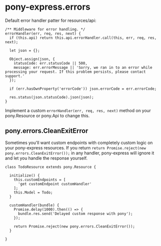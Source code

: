 # pony-express.errors

Default error handler patter for resources/api:

```
/** Middleware for error handling. */
errorHandler(err, req, res, next) {
  if (this.api) return this.api.errorHandler.call(this, err, req, res, next);

  let json = {};

  Object.assign(json, {
    statusCode: err.statusCode || 500,
    message: err.errorMessage || 'Sorry, we ran in to an error while processing your request. If this problem persists, please contact support.'
  });

  if (err.hasOwnProperty('errorCode')) json.errorCode = err.errorCode;

  res.status(json.statusCode).json(json);
}
```

Implement a custom `errorHandler(err, req, res, next)` method on your pony.Resource or pony.Api to change this.

## pony.errors.CleanExitError

Sometimes you'll want custom endpoints with completely custom logic on your pony-express resources. If you return `return Promise.reject(new pony.errors.CleanExitError());` in any handler, pony-express will ignore it and let you handle the response yourself.

```
class TodoResource extends pony.Resource {
  
  initialize() {
    this.customEndpoints = [
      'get customEndpoint customHandler'
    ];
    this.Model = Todo;
  }

  customHandler(bundle) {
    Promise.delay(1000).then(() => {
      bundle.res.send('Delayed custom response with pony');
    });

    return Promise.reject(new pony.errors.CleanExitError());
  }

}
